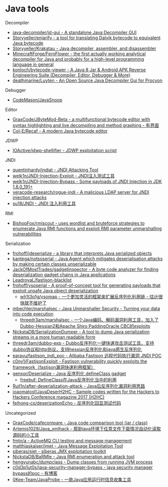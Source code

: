 # Java tools

Decompiler

* [java-decompiler/jd-gui - A standalone Java Decompiler GUI](https://github.com/java-decompiler/jd-gui)
* [Storyyeller/enjarify - a tool for translating Dalvik bytecode to equivalent Java bytecode](https://github.com/Storyyeller/enjarify)
* [Storyyeller/Krakatau - Java decompiler, assembler, and disassembler](https://github.com/Storyyeller/Krakatau)
* [MinecraftForge/FernFlower - the first actually working analytical decompiler for Java and probably for a high-level programming language in general](https://github.com/MinecraftForge/FernFlower)
* [konloch/bytecode-viewer - A Java 8 Jar & Android APK Reverse Engineering Suite (Decompiler, Editor, Debugger & More)](https://github.com/konloch/bytecode-viewer)
* [deathmarine/Luyten - An Open Source Java Decompiler Gui for Procyon](https://github.com/deathmarine/Luyten)

Debugger

* [CodeMason/JavaSnoop](https://github.com/CodeMason/JavaSnoop)

Editor

* [GraxCode/JByteMod-Beta - a multifunctional bytecode editor with syntax highlighting and live decompiling and method graphing - 有界面](https://github.com/GraxCode/JByteMod-Beta)
* [Col-E/Recaf - A modern Java bytecode editor](https://github.com/Col-E/Recaf)

JDWP

* [IOActive/jdwp-shellifier - JDWP exploitation script](https://github.com/IOActive/jdwp-shellifier)

JNDI

* [quentinhardy/jndiat - JNDI Attacking Tool](https://github.com/quentinhardy/jndiat)
* [welk1n/JNDI-Injection-Exploit - JNDI注入测试工具](https://github.com/welk1n/JNDI-Injection-Exploit)
* [welk1n/JNDI-Injection-Bypass - Some payloads of JNDI Injection in JDK 1.8.0_191+](https://github.com/welk1n/JNDI-Injection-Bypass)
* [veracode-research/rogue-jndi - A malicious LDAP server for JNDI injection attacks](https://github.com/veracode-research/rogue-jndi)
* [su18/JNDI - JNDI 注入利用工具](https://github.com/su18/JNDI)

RMI

* [BishopFox/rmiscout - uses wordlist and bruteforce strategies to enumerate Java RMI functions and exploit RMI parameter unmarshalling vulnerabilities](https://github.com/BishopFox/rmiscout)

Serialization

* [frohoff/jdeserialize - a library that interprets Java serialized objects](https://github.com/frohoff/jdeserialize/tree/master/jdeserialize)
* [kantega/notsoserial - Java Agent which mitigates deserialisation attacks by making certain classes unserializable](https://github.com/kantega/notsoserial)
* [JackOfMostTrades/gadgetinspector - A byte code analyzer for finding deserialization gadget chains in Java applications](https://github.com/JackOfMostTrades/gadgetinspector)
* [LeadroyaL/fastjson-blacklist](https://github.com/LeadroyaL/fastjson-blacklist)
* [frohoff/ysoserial - A proof-of-concept tool for generating payloads that exploit unsafe Java object deserialization](https://github.com/frohoff/ysoserial)
  * [wh1t3p1g/ysomap - 一个更加灵活的框架来扩展反序列化利用链 - 估计很快就不维护了](https://github.com/wh1t3p1g/ysomap)
* [mbechler/marshalsec - Java Unmarshaller Security - Turning your data into code execution](https://github.com/mbechler/marshalsec)
  * [threedr3am/marshalsec - 一个Java编码、解码漏洞利用工具，加入了Dubbo-Hessian2和Apache Shiro PaddingOracle CBC的exploits](https://github.com/threedr3am/marshalsec)
* [NickstaDB/SerializationDumper - A tool to dump Java serialization streams in a more human readable form](https://github.com/NickstaDB/SerializationDumper)
* [threedr3am/dubbo-exp - Dubbo反序列化一键快速攻击测试工具，支持dubbo协议和http协议，支持hessian反序列化和java原生反序列化](https://github.com/threedr3am/dubbo-exp)
* [earayu/fastjson_jndi_poc - Alibaba Fastjson 远程代码执行漏洞 JNDI POC](https://github.com/earayu/fastjson_jndi_poc)
* [c0ny1/FastjsonExploit - Fastjson vulnerability quickly exploits the framework（fastjson漏洞快速利用框架）](https://github.com/c0ny1/FastjsonExploit)
* [genxor/Deserialize - Java 反序列化 defineClass gadget](https://github.com/genxor/Deserialize)
  * [freebuf: DefineClass在Java反序列化当中的利用](https://www.freebuf.com/articles/others-articles/167932.html)
* [Ruil1n/after-deserialization-attack - Java后反序列化漏洞利用思路](https://github.com/Ruil1n/after-deserialization-attack)
* [joaomatosf/JavaDeserH2HC - Sample codes written for the Hackers to Hackers Conference magazine 2017 (H2HC)](https://github.com/joaomatosf/JavaDeserH2HC)
* [feihong-cs/deserizationEcho - 反序列化回显测试代码](https://github.com/feihong-cs/deserizationEcho)

Uncategorized

* [GraxCode/cafecompare - Java code comparison tool (jar / class)](https://github.com/GraxCode/cafecompare)
* [Artemis1029/Java_xmlhack - 帮助java环境下任意文件下载情况自动化读取源码的小工具](https://github.com/Artemis1029/Java_xmlhack)
* [fmtn/a - ActiveMQ CLI testing and message management](https://github.com/fmtn/a)
* [matthiaskaiser/jmet - Java Message Exploitation Tool](https://github.com/matthiaskaiser/jmet)
* [siberas/sjet - siberas JMX exploitation toolkit](https://github.com/siberas/sjet)
* [NickstaDB/BaRMIe - Java RMI enumeration and attack tool](https://github.com/NickstaDB/BaRMIe)
* [hengyunabc/dumpclass - Dump classes from running JVM process](https://github.com/hengyunabc/dumpclass)
* [c0d3p1ut0s/java-security-manager-bypass - java security manager bypass的poc - 有博客](https://github.com/c0d3p1ut0s/java-security-manager-bypass)
* [0Kee-Team/JavaProbe - 一款Java应用运行时信息收集工具](https://github.com/0Kee-Team/JavaProbe)

